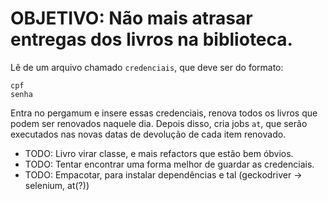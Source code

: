 # OBJETIVO: Não mais atrasar entregas dos livros na biblioteca.

Lê de um arquivo chamado `credenciais`, que deve ser do formato:
```
cpf
senha
```
Entra no pergamum e insere essas credenciais, renova todos os livros que podem ser renovados naquele dia. Depois disso, cria jobs `at`, que serão executados nas novas datas de devolução de cada item renovado.

* TODO: Livro virar classe, e mais refactors que estão bem óbvios.
* TODO: Tentar encontrar uma forma melhor de guardar as credenciais.
* TODO: Empacotar, para instalar dependências e tal (geckodriver -> selenium, at(?))

